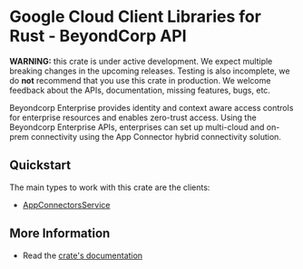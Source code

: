 # Google Cloud Client Libraries for Rust - BeyondCorp API

<!-- Code generated by sidekick. DO NOT EDIT. -->

**WARNING:** this crate is under active development. We expect multiple breaking
changes in the upcoming releases. Testing is also incomplete, we do **not**
recommend that you use this crate in production. We welcome feedback about the
APIs, documentation, missing features, bugs, etc.

Beyondcorp Enterprise provides identity and context aware access controls
for enterprise resources and enables zero-trust access. Using the
Beyondcorp Enterprise APIs, enterprises can set up multi-cloud and on-prem
connectivity using the App Connector hybrid connectivity solution.

## Quickstart

The main types to work with this crate are the clients:

* [AppConnectorsService]

## More Information

* Read the [crate's documentation](https://docs.rs/google-cloud-beyondcorp-appconnectors-v1/latest/google-cloud-beyondcorp-appconnectors-v1)

[AppConnectorsService]: https://docs.rs/google-cloud-beyondcorp-appconnectors-v1/latest/google_cloud_beyondcorp_appconnectors_v1/client/struct.AppConnectorsService.html
